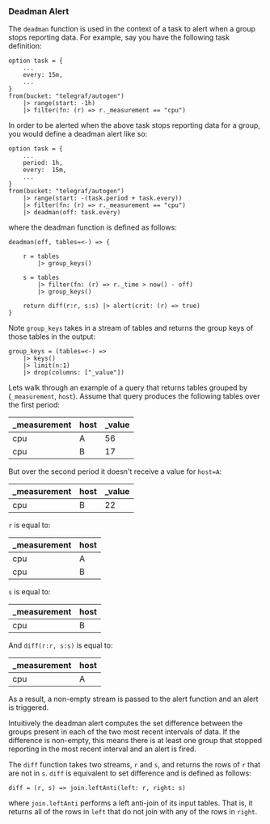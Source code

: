 ### Deadman Alert

The `deadman` function is used in the context of a task to alert when a group stops reporting data.
For example, say you have the following task definition:

```
option task = {
    ...
    every: 15m,
    ...
}
from(bucket: "telegraf/autogen")
    |> range(start: -1h)
    |> filter(fn: (r) => r._measurement == "cpu")
```

In order to be alerted when the above task stops reporting data for a group, you would define a deadman alert like so:
```
option task = {
    ...
    period: 1h,
    every:  15m,
    ...
}
from(bucket: "telegraf/autogen")
    |> range(start: -(task.period + task.every))
    |> filter(fn: (r) => r._measurement == "cpu")
    |> deadman(off: task.every)
```

where the deadman function is defined as follows:
```
deadman(off, tables=<-) => {

    r = tables
        |> group_keys()

    s = tables
        |> filter(fn: (r) => r._time > now() - off)
        |> group_keys()

    return diff(r:r, s:s) |> alert(crit: (r) => true)
}
```

Note `group_keys` takes in a stream of tables and returns the group keys of those tables in the output:
```
group_keys = (tables=<-) =>
    |> keys()
    |> limit(n:1)
    |> drop(columns: ["_value"])
```

Lets walk through an example of a query that returns tables grouped by (`_measurement`, `host`).
Assume that query produces the following tables over the first period:

| _measurement | host | _value |
| ------------ | ---- | ------ |
| cpu          | A    | 56     |
| cpu          | B    | 17     |

But over the second period it doesn't receive a value for `host=A`:

| _measurement | host | _value |
| ------------ | ---- | ------ |
| cpu          | B    | 22     |

`r` is equal to:

| _measurement | host |
| ------------ | ---- |
| cpu          | A    |
| cpu          | B    |

`s` is equal to:

| _measurement | host |
| ------------ | ---- |
| cpu          | B    |

And `diff(r:r, s:s)` is equal to:

| _measurement | host |
| ------------ | ---- |
| cpu          | A    |

As a result, a non-empty stream is passed to the alert function and an alert is triggered.

Intuitively the deadman alert computes the set difference between the groups present in each of the two most recent intervals of data.
If the difference is non-empty, this means there is at least one group that stopped reporting in the most recent interval and an alert is fired.

The `diff` function takes two streams, `r` and `s`, and returns the rows of `r` that are not in `s`.
`diff` is equivalent to set difference and is defined as follows:
```
diff = (r, s) => join.leftAnti(left: r, right: s)
```

where `join.leftAnti` performs a left anti-join of its input tables.
That is, it returns all of the rows in `left` that do not join with any of the rows in `right`.
